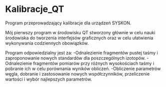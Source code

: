 # Kalibracje_QT
Program przeprowadzający kalibracje dla urządzeń SYSKON. 

Mój pierwszy program w środowisku QT stworzony głównie w celu nauki środowiska do tworzenia interfejsów graficznych oraz w celu ułatwienia wykonywania codziennych obowiązków.

Program odpowiedzialny jest za:
-Odnalezienie fragmentów pustej taśmy i zaproponowanie nowych standardów dla poszczególnych izotopów.
-Odnalezienie fragmentów pomiarów przy różnych wysokościach taśmy i pobranie ich w celu porównania wyników obliczeń.
-Obliczenie parametrów węgla, dobranie i zastosowanie nowych współczynników, przeliczenie wartości i wybór najlepszych parametrów.
